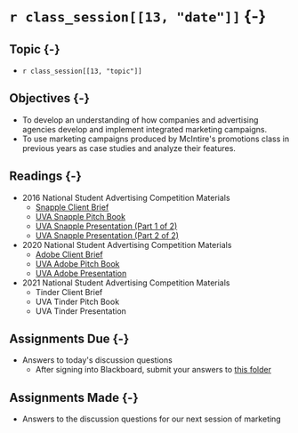 # `r class_session[[13, "date"]]` {-}

## Topic {-}

- `r class_session[[13, "topic"]]`

## Objectives {-}

- To develop an understanding of how companies and advertising agencies develop
and implement integrated marketing campaigns.
- To use marketing campaigns produced by McIntire's promotions class in
previous years as case studies and analyze their features.

## Readings {-}

- 2016 National Student Advertising Competition Materials  
    - [Snapple Client Brief][]  
    - [UVA Snapple Pitch Book][]  
    - [UVA Snapple Presentation (Part 1 of 2)][]  
    - [UVA Snapple Presentation (Part 2 of 2)][]  
- 2020 National Student Advertising Competition Materials  
    - [Adobe Client Brief][]  
    - [UVA Adobe Pitch Book][]  
    - [UVA Adobe Presentation][]  
- 2021 National Student Advertising Competition Materials  
    - Tinder Client Brief  
    - UVA Tinder Pitch Book  
    - UVA Tinder Presentation  

## Assignments Due {-}

- Answers to today's discussion questions
    - After signing into Blackboard, submit your answers to [this
    folder][discussion-questions-submission-13]

## Assignments Made {-}

- Answers to the discussion questions for our next session of marketing

[Snapple Client Brief]: https://blackboard.comm.virginia.edu/bbcswebdav/pid-173227-dt-content-rid-1444880_1/xid-1444880_1
[UVA Snapple Pitch Book]: https://blackboard.comm.virginia.edu/bbcswebdav/pid-173228-dt-content-rid-1445004_1/xid-1445004_1
[UVA Snapple Presentation (Part 1 of 2)]: https://video.comm.virginia.edu/media/Snapple+Presentation+%28Part+1+of+2%29/1_kfge3ygt?st=81
[UVA Snapple Presentation (Part 2 of 2)]: https://video.comm.virginia.edu/media/UVA+Snapple+Presentation+%28Part+2+of+2%29/1_kj0lz16j
[Adobe Client Brief]: https://blackboard.comm.virginia.edu/bbcswebdav/pid-173230-dt-content-rid-1445003_1/xid-1445003_1
[UVA Adobe Pitch Book]: https://blackboard.comm.virginia.edu/bbcswebdav/pid-173229-dt-content-rid-1445006_1/xid-1445006_1
[UVA Adobe Presentation]: https://video.comm.virginia.edu/media/UVA+Adobe+Presentation/1_yijvdzoz
[discussion-questions-submission-13]: https://blackboard.comm.virginia.edu/webapps/assignment/uploadAssignment?course_id=_3248_1&content_id=_171762_1
